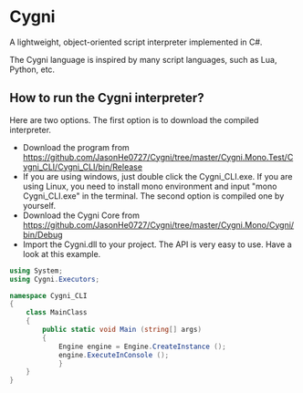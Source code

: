 # Cygni
A lightweight, object-oriented script interpreter implemented in C#.

The Cygni language is inspired by many script languages, such as Lua, Python, etc. 

## How to run the Cygni interpreter?
Here are two options. 
The first option is to download the compiled interpreter.
- Download the program from 
https://github.com/JasonHe0727/Cygni/tree/master/Cygni.Mono.Test/Cygni_CLI/Cygni_CLI/bin/Release
- If you are using windows, just double click the Cygni_CLI.exe. If you are using Linux, you need to install mono environment and input "mono Cygni_CLI.exe" in the terminal.
The second option is compiled one by yourself. 
- Download the Cygni Core from 
https://github.com/JasonHe0727/Cygni/tree/master/Cygni.Mono/Cygni/bin/Debug
- Import the Cygni.dll to your project.
The API is very easy to use. Have a look at this example.
``` csharp
using System;
using Cygni.Executors;

namespace Cygni_CLI
{
	class MainClass
	{
		public static void Main (string[] args)
		{
			Engine engine = Engine.CreateInstance ();
			engine.ExecuteInConsole ();
    		}
	}
}
```
